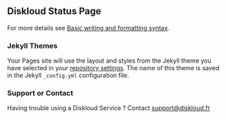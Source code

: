 ## Diskloud Status Page

For more details see [Basic writing and formatting syntax](https://docs.github.com/en/github/writing-on-github/getting-started-with-writing-and-formatting-on-github/basic-writing-and-formatting-syntax).

### Jekyll Themes

Your Pages site will use the layout and styles from the Jekyll theme you have selected in your [repository settings](https://github.com/edoudabear/Diskloud/settings/pages). The name of this theme is saved in the Jekyll `_config.yml` configuration file.

### Support or Contact

Having trouble using a Diskloud Service ? Contact [support@diskloud.fr](support@diskloud.fr)
